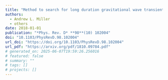 ```yaml
---
title: "Method to search for long duration gravitational wave transients from isolated neutron stars using the generalized frequency-Hough transform"
authors:
  - Andrew L. Miller
  - others
date: 2018-01-01
publication: "*Phys. Rev. D* **98**(10) 102004"
doi: "10.1103/PhysRevD.98.102004"
url_doi: "https://doi.org/10.1103/PhysRevD.98.102004"
url_pdf: "https://arxiv.org/pdf/1810.09784.pdf"
# generated_on: 2025-06-07T19:59:26.256016
# featured: false
# summary: ""
# tags: []
# projects: []
---
```

